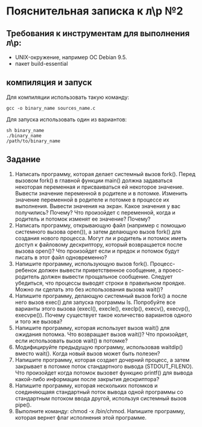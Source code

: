 # Пояснительная записка к л\р №2

## Требования к инструментам для выполнения л\р:
* UNIX-окружение, например ОС Debian 9.5.
* пакет build-essential

## компиляция и запуск

Для компиляции использовать такую команду:

```
gcc -o binary_name sources_name.c
```

Для запуска использовать один из вариантов:

```
sh binary_name
./binary_name
/path/to/binary_name
```

## Задание
1. Написать программу, которая делает системный вызов fork(). Перед вызовом fork() в главной функции main() должна задаваться некоторая переменная и присваиваться ей некоторое значение. Вывести значение переменной в родителе и в потомке. Изменить значение переменной в родителе и потомке в процессе их выполнения. Вывести значения на экран. Какое значения у вас получились? Почему? Что произойдет с переменной, когда и родитель и потомок изменят ее значение? Почему?
2. Написать программу, открывающую файл (например с помощью системного вызова open()), а затем делающую вызов fork() для создания нового процесса. Могут ли и родитель и потомок иметь доступ к файловому дескриптору, который возвращается после вызова open()? Что произойдет если и предок и потомок будут писать в этот файл одновременно?
3. Напишите программу, использующую вызов fork(). Процесс-ребенок должен вывести приветственное сообщение, а проесс-родитель должен вывести прощальное сообщение. Следует убедиться, что процессы выводят строки в правильном проядке. Можно ли сделать это без использования вызова wait()?
4. Напишите программу, делающую системный вызов fork() а после него вызов exec() для запуска программы ls. Попробуйте все варианты этого вызова (execl(), execle(), execlp(), execv(), execvp(), execvpe()). Почему существует такое количество вариантов одного и того же вызова?
5. Напишите программу, которая использует вызов wait() для ожидания потомка. Что возвращает вызов wait()? Что произойдет, если использовать вызов wait() в потомке?
6. Модифицируйте предыдущую программу, использовав waitdip() вместо wait(). Когда новый вызов может быть полезен?
7. Напишите программу, которая создает дочерний процесс, а затем закрывает в потомке поток стандартного вывода (STDOUT_FILENO). Что произойдет когда потомок вызовет функцию printf() для вывода какой-либо информации после закрытия дескриптора?
8. Напишите программу, которая нескольких потомков и соединяющаяя стандартный поток вывода одной программы со стандартным потоком ввода другой, используя системный вызов pipe().
9. Выполните команду: chmod -x /bin/chmod. Напишите программу, которая вернет флаг исполнения этой программе.
